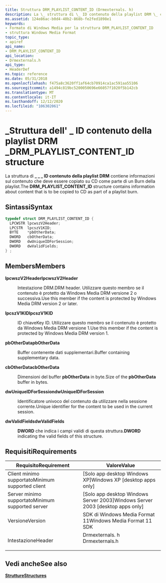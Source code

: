```yaml
---
title: Struttura DRM_PLAYLIST_CONTENT_ID (Drmexternals. h)
description: La \_ struttura di \_ ID contenuto della playlist DRM \_ contiene informazioni sul contenuto che deve essere copiato su CD come parte di un Burn della playlist.
ms.assetid: 124e86ac-b0d4-40b2-868b-fe2fed1898e1
keywords:
- Formato di Windows Media per la struttura DRM_PLAYLIST_CONTENT_ID
- struttura Windows Media Format
topic_type:
- apiref
api_name:
- DRM_PLAYLIST_CONTENT_ID
api_location:
- Drmexternals.h
api_type:
- HeaderDef
ms.topic: reference
ms.date: 05/31/2018
ms.openlocfilehash: f475a8c3620ff1af64cb70914ca1ac591aa55106
ms.sourcegitcommit: a1494c819bc5200050696e66057f1020f5b142cb
ms.translationtype: MT
ms.contentlocale: it-IT
ms.lasthandoff: 12/12/2020
ms.locfileid: "106302061"
---
```

# <a name="drm_playlist_content_id-structure"></a><span data-ttu-id="ed02a-105">\_Struttura dell' \_ ID contenuto della playlist DRM \_</span><span class="sxs-lookup"><span data-stu-id="ed02a-105">DRM\_PLAYLIST\_CONTENT\_ID structure</span></span>

<span data-ttu-id="ed02a-106">La struttura di **\_ \_ \_ ID contenuto della playlist DRM** contiene informazioni sul contenuto che deve essere copiato su CD come parte di un Burn della playlist.</span><span class="sxs-lookup"><span data-stu-id="ed02a-106">The **DRM\_PLAYLIST\_CONTENT\_ID** structure contains information about content that is to be copied to CD as part of a playlist burn.</span></span>

## <a name="syntax"></a><span data-ttu-id="ed02a-107">Sintassi</span><span class="sxs-lookup"><span data-stu-id="ed02a-107">Syntax</span></span>


```C++
typedef struct DRM_PLAYLIST_CONTENT_ID {
  LPCWSTR lpcwszV2Header;
  LPCSTR  lpcszV1KID;
  BYTE    *pbOtherData;
  DWORD   cbOtherData;
  DWORD   dwUniqueIDForSession;
  DWORD   dwValidFields;
} ;
```



## <a name="members"></a><span data-ttu-id="ed02a-108">Members</span><span class="sxs-lookup"><span data-stu-id="ed02a-108">Members</span></span>

<dl> <dt>

<span data-ttu-id="ed02a-109">**lpcwszV2Header**</span><span class="sxs-lookup"><span data-stu-id="ed02a-109">**lpcwszV2Header**</span></span>
</dt> <dd>

<span data-ttu-id="ed02a-110">Intestazione DRM.</span><span class="sxs-lookup"><span data-stu-id="ed02a-110">DRM header.</span></span> <span data-ttu-id="ed02a-111">Utilizzare questo membro se il contenuto è protetto da Windows Media DRM versione 2 o successiva.</span><span class="sxs-lookup"><span data-stu-id="ed02a-111">Use this member if the content is protected by Windows Media DRM version 2 or later.</span></span>

</dd> <dt>

<span data-ttu-id="ed02a-112">**lpcszV1KID**</span><span class="sxs-lookup"><span data-stu-id="ed02a-112">**lpcszV1KID**</span></span>
</dt> <dd>

<span data-ttu-id="ed02a-113">ID chiave</span><span class="sxs-lookup"><span data-stu-id="ed02a-113">Key ID.</span></span> <span data-ttu-id="ed02a-114">Utilizzare questo membro se il contenuto è protetto da Windows Media DRM versione 1.</span><span class="sxs-lookup"><span data-stu-id="ed02a-114">Use this member if the content is protected by Windows Media DRM version 1.</span></span>

</dd> <dt>

<span data-ttu-id="ed02a-115">**pbOtherData**</span><span class="sxs-lookup"><span data-stu-id="ed02a-115">**pbOtherData**</span></span>
</dt> <dd>

<span data-ttu-id="ed02a-116">Buffer contenente dati supplementari.</span><span class="sxs-lookup"><span data-stu-id="ed02a-116">Buffer containing supplementary data.</span></span>

</dd> <dt>

<span data-ttu-id="ed02a-117">**cbOtherData**</span><span class="sxs-lookup"><span data-stu-id="ed02a-117">**cbOtherData**</span></span>
</dt> <dd>

<span data-ttu-id="ed02a-118">Dimensioni del buffer **pbOtherData** in byte.</span><span class="sxs-lookup"><span data-stu-id="ed02a-118">Size of the **pbOtherData** buffer in bytes.</span></span>

</dd> <dt>

<span data-ttu-id="ed02a-119">**dwUniqueIDForSession**</span><span class="sxs-lookup"><span data-stu-id="ed02a-119">**dwUniqueIDForSession**</span></span>
</dt> <dd>

<span data-ttu-id="ed02a-120">Identificatore univoco del contenuto da utilizzare nella sessione corrente.</span><span class="sxs-lookup"><span data-stu-id="ed02a-120">Unique identifier for the content to be used in the current session.</span></span>

</dd> <dt>

<span data-ttu-id="ed02a-121">**dwValidFields**</span><span class="sxs-lookup"><span data-stu-id="ed02a-121">**dwValidFields**</span></span>
</dt> <dd>

<span data-ttu-id="ed02a-122">**DWORD** che indica i campi validi di questa struttura.</span><span class="sxs-lookup"><span data-stu-id="ed02a-122">**DWORD** indicating the valid fields of this structure.</span></span>

</dd> </dl>

## <a name="requirements"></a><span data-ttu-id="ed02a-123">Requisiti</span><span class="sxs-lookup"><span data-stu-id="ed02a-123">Requirements</span></span>



| <span data-ttu-id="ed02a-124">Requisito</span><span class="sxs-lookup"><span data-stu-id="ed02a-124">Requirement</span></span> | <span data-ttu-id="ed02a-125">Valore</span><span class="sxs-lookup"><span data-stu-id="ed02a-125">Value</span></span> |
|-------------------------------------|-------------------------------------------------------------------------------------------|
| <span data-ttu-id="ed02a-126">Client minimo supportato</span><span class="sxs-lookup"><span data-stu-id="ed02a-126">Minimum supported client</span></span><br/> | <span data-ttu-id="ed02a-127">\[Solo app desktop Windows XP\]</span><span class="sxs-lookup"><span data-stu-id="ed02a-127">Windows XP \[desktop apps only\]</span></span><br/>                                               |
| <span data-ttu-id="ed02a-128">Server minimo supportato</span><span class="sxs-lookup"><span data-stu-id="ed02a-128">Minimum supported server</span></span><br/> | <span data-ttu-id="ed02a-129">\[Solo app desktop Windows Server 2003\]</span><span class="sxs-lookup"><span data-stu-id="ed02a-129">Windows Server 2003 \[desktop apps only\]</span></span><br/>                                      |
| <span data-ttu-id="ed02a-130">Versione</span><span class="sxs-lookup"><span data-stu-id="ed02a-130">Version</span></span><br/>                  | <span data-ttu-id="ed02a-131">SDK di Windows Media Format 11</span><span class="sxs-lookup"><span data-stu-id="ed02a-131">Windows Media Format 11 SDK</span></span><br/>                                                    |
| <span data-ttu-id="ed02a-132">Intestazione</span><span class="sxs-lookup"><span data-stu-id="ed02a-132">Header</span></span><br/>                   | <dl> <span data-ttu-id="ed02a-133"><dt>Drmexternals. h</dt></span><span class="sxs-lookup"><span data-stu-id="ed02a-133"><dt>Drmexternals.h</dt></span></span> </dl> |



## <a name="see-also"></a><span data-ttu-id="ed02a-134">Vedi anche</span><span class="sxs-lookup"><span data-stu-id="ed02a-134">See also</span></span>

<dl> <dt>

[<span data-ttu-id="ed02a-135">**Strutture**</span><span class="sxs-lookup"><span data-stu-id="ed02a-135">**Structures**</span></span>](structures.md)
</dt> </dl>

 

 





